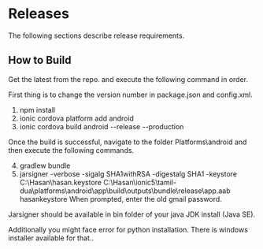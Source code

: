 # Releases

The following sections describe release requirements.

## How to Build
Get the latest from the repo. and execute the following command in order.

First thing is to change the version number in package.json and config.xml.	

1) npm install
2) ionic cordova platform add android
3) ionic cordova build android --release --production 

Once the build is successful, navigate to the folder Platforms\android  and then execute the following commands.

4) gradlew bundle  
5) jarsigner -verbose -sigalg SHA1withRSA -digestalg SHA1 -keystore C:\Hasan\hasan.keystore C:\Hasan\ionic5\tamil-dua\platforms\android\app\build\outputs\bundle\release\app.aab hasankeystore
	When prompted, enter the old gmail password.

Jarsigner should be available in bin folder of your java JDK install (Java SE).

Additionally you might face error for python installation. There is windows installer available for that.. 



